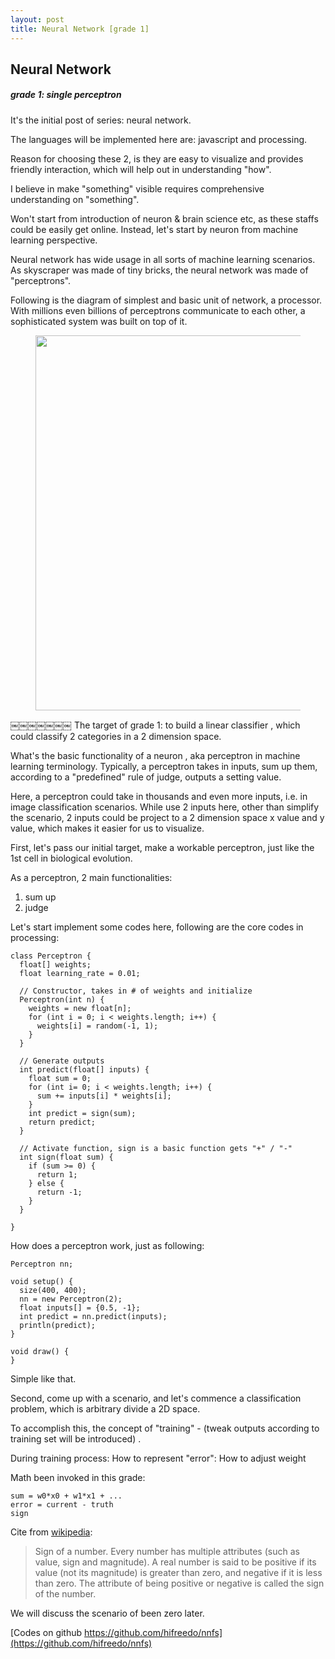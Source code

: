 ```yaml
---
layout: post
title: Neural Network [grade 1]
---
```


## Neural Network
##### grade 1: single perceptron

It's the initial post of series: neural network.

The languages will be implemented here are: javascript and processing.

Reason for choosing these 2, is they are easy to visualize and provides friendly interaction, which will help out in understanding "how".

I believe in make "something" visible requires comprehensive understanding on "something".

Won't start from introduction of neuron & brain science etc, as these staffs could be easily get online. Instead, let's start by neuron from machine learning perspective.

Neural network has wide usage in all sorts of machine learning scenarios. As skyscraper was made of tiny bricks, the neural network was made of "perceptrons".

Following is the diagram of simplest and basic unit of network, a processor. With millions even billions of perceptrons communicate to each other, a sophisticated system was built on top of it.

<figure>
<a><img src="{{site.url}}/img/nn001.png" width="600px"></a>
</figure>
￼￼￼￼￼￼￼
The target of grade 1: to build a linear classifier , which could classify 2 categories in a 2 dimension space.

What's the basic functionality of a neuron , aka perceptron in machine learning terminology. Typically, a perceptron takes in inputs, sum up them, according to a "predefined" rule of judge, outputs a setting value.

Here, a perceptron could take in thousands and even more inputs, i.e. in image classification scenarios. While use 2 inputs here, other than simplify the scenario, 2 inputs could be project to a 2 dimension space x value and y value, which makes it easier for us to visualize.


First, let's pass our initial target, make a workable perceptron, just like the 1st cell in biological evolution.

As a perceptron, 2 main functionalities:
1. sum up
2. judge

Let's start implement some codes here, following are the core codes in processing:

```
class Perceptron {
  float[] weights;
  float learning_rate = 0.01;

  // Constructor, takes in # of weights and initialize
  Perceptron(int n) {
    weights = new float[n];
    for (int i = 0; i < weights.length; i++) {
      weights[i] = random(-1, 1);
    }
  }

  // Generate outputs
  int predict(float[] inputs) {
    float sum = 0;
    for (int i= 0; i < weights.length; i++) {
      sum += inputs[i] * weights[i];
    }
    int predict = sign(sum);
    return predict;
  }

  // Activate function, sign is a basic function gets "+" / "-"
  int sign(float sum) {
    if (sum >= 0) {
      return 1;
    } else {
      return -1;
    }
  }

}

```

How does a perceptron work, just as following:

```
Perceptron nn;

void setup() {
  size(400, 400);
  nn = new Perceptron(2);
  float inputs[] = {0.5, -1};
  int predict = nn.predict(inputs);
  println(predict);
}

void draw() {
}
```

Simple like that.


Second, come up with a scenario, and let's commence a classification problem, which is arbitrary divide a 2D space.

To accomplish this, the concept of "training" - (tweak outputs according to training set will be introduced) .

During training process:
How to represent "error":
How to adjust weight





Math been invoked in this grade:

```
sum = w0*x0 + w1*x1 + ...
error = current - truth
sign
```

Cite from [wikipedia](https://en.wikipedia.org/wiki/Sign_%28mathematics%29):
> Sign of a number. Every number has multiple attributes (such as value, sign and magnitude). A real number is said to be positive if its value (not its magnitude) is greater than zero, and negative if it is less than zero. The attribute of being positive or negative is called the sign of the number.

We will discuss the scenario of been zero later.

[Codes on github  https://github.com/hifreedo/nnfs](https://github.com/hifreedo/nnfs)
